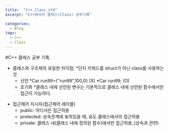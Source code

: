 ```yaml
---
title:  "C++_Class_std"
excerpt: "C++에서의 클래스(Class) 공부기록"

categories:
  - Blog
tags:
  - C++
  - Class
---
```


#C++ 클래스 공부 기록.

  - 클래스와 구조체의 유일한 차이점.
    *단지 키워드를 struct가 아닌 class를 사용하는 것
      - 선언
        *Car run99={"run99",100,0}  (X)
        *Car run99; (O)
      - 초기화
        *클래스 내에 선언된 변수는 기본적으로 클래스 내에 선언된 함수에서만 접근이 가능하다.
  * 접근제어 지시자(접근제어 레이블)
    - public: 어디서든 접근허용
    - protected: 상속관계에 놓여있을 때, 유도 클래스에서의 접근허용
    - private: 클래스 내(클래스 내에 정의된 함수)에서만 접근허용_(상속과 관련)
    


